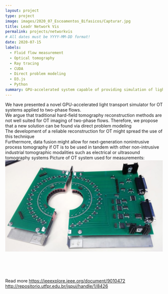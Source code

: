 ```yaml
---
layout: project
type: project
image: images/2020_07_Escoamentos_Bifasicos/Capturar.jpg
title: Leadr Network Vis
permalink: projects/networkvis
# All dates must be YYYY-MM-DD format!
date: 2020-07-15
labels:
  - Fluid flow measurement
  - Optical tomography
  - Ray tracing
  - CUDA
  - Direct problem modeling
  - D3.js
  - Python
summary: GPU-accelerated system capable of providing simulation of light transport in an optical tomography imaging system.
---
```



We have presented a novel GPU-accelerated light transport simulator for OT systems applied to two-phase flows.
<br/>
We argue that traditional hard-field tomography reconstruction methods are not well suited for OT imaging of two-phase flows. Therefore, we propose that a new solution can be found via direct problem modeling
<br/>
The development of a reliable reconstruction for OT might spread the use of this technique
<br/>
Furthermore, data fusion might allow for next-generation nonintrusive process tomography if OT is to be used in tandem with other non-intrusive industrial tomographic modalities such as electrical or ultrasound tomography systems
Picture of OT system used for measurements:
<br/>
<img class="ui huge image rounded image" src="../images/2020_07_Escoamentos_Bifasicos/Capturar2.jpg">

<br/><br/>
<br/><br/>
Read more 
https://ieeexplore.ieee.org/document/9010472
http://repositorio.utfpr.edu.br/jspui/handle/1/8426
